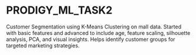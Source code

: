 # PRODIGY_ML_TASK2
Customer Segmentation using K-Means Clustering on mall data. Started with basic features and advanced to include age, feature scaling, silhouette analysis, PCA, and visual insights. Helps identify customer groups for targeted marketing strategies.
